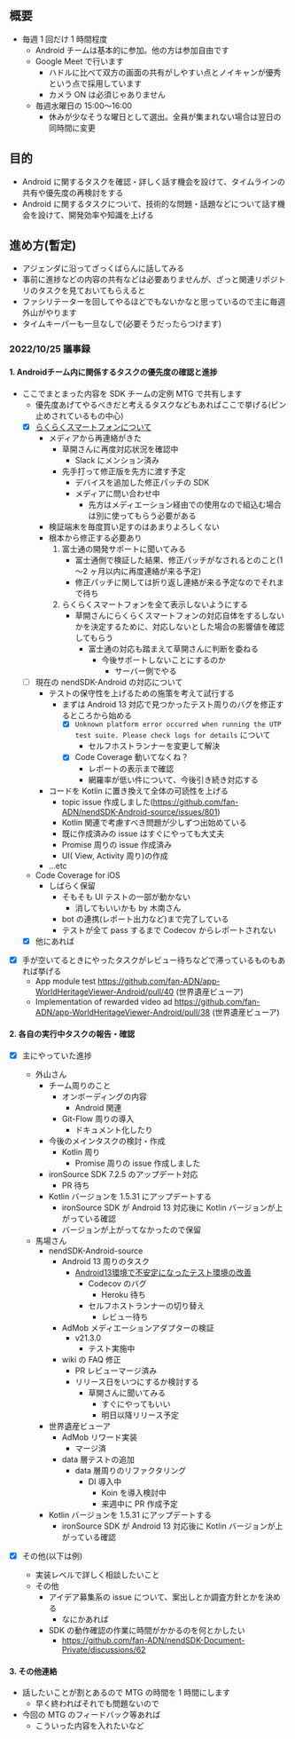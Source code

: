 ## 概要

- 毎週 1 回だけ 1 時間程度
  - Android チームは基本的に参加。他の方は参加自由です
  - Google Meet で行います
    - ハドルに比べて双方の画面の共有がしやすい点とノイキャンが優秀という点で採用しています
    - カメラ ON は必須じゃありません
  - 毎週水曜日の 15:00～16:00
    - 休みが少なそうな曜日として選出。全員が集まれない場合は翌日の同時間に変更

## 目的

- Android に関するタスクを確認・詳しく話す機会を設けて、タイムラインの共有や優先度の再検討をする
- Android に関するタスクについて、技術的な問題・話題などについて話す機会を設けて、開発効率や知識を上げる

## 進め方(暫定)

- アジェンダに沿ってざっくばらんに話してみる
- 事前に進捗などの内容の共有などは必要ありませんが、ざっと関連リポジトリのタスクを見ておいてもらえると
- ファシリテーターを回してやるほどでもないかなと思っているので主に毎週外山がやります
- タイムキーパーも一旦なしで(必要そうだったらつけます)

### 2022/10/25 議事録

#### 1. Androidチーム内に関係するタスクの優先度の確認と進捗

- ここでまとまった内容を SDK チームの定例 MTG で共有します
  - 優先度あげてやるべきだと考えるタスクなどもあればここで挙げる(ピン止めされているもの中心)
  - [x] [らくらくスマートフォンについて](https://github.com/fan-ADN/nendSDK-Android-source/issues/672)
    - メディアから再連絡がきた
      - 草開さんに再度対応状況を確認中
        - Slack にメンション済み
      - 先手打って修正版を先方に渡す予定
        - デバイスを追加した修正パッチの SDK
        - メディアに問い合わせ中
          - 先方はメディエーション経由での使用なので組込む場合は別に使ってもらう必要がある
    - 検証端末を毎度買い足すのはあまりよろしくない
    - 根本から修正する必要あり
      1. 富士通の開発サポートに聞いてみる
          - 富士通側で検証した結果、修正パッチがなされるとのこと(1～2 ヶ月以内に再度連絡が来る予定)
          - 修正パッチに関しては折り返し連絡が来る予定なのでそれまで待ち
      1. らくらくスマートフォンを全て表示しないようにする
          - 草開さんにらくらくスマートフォンの対応自体をするしないかを決定するために、対応しないとした場合の影響値を確認してもらう
            - 富士通の対応も踏まえて草開さんに判断を委ねる
              - 今後サポートしないことにするのか
                - サーバー側でやる
  - [ ] 現在の nendSDK-Android の対応について
    - テストの保守性を上げるための施策を考えて試行する
      - まずは Android 13 対応で見つかったテスト周りのバグを修正するところから始める
        - [x] `Unknown platform error occurred when running the UTP test suite. Please check logs for details` について
          - セルフホストランナーを変更して解決
        - [x] Code Coverage 動いてなくね？
          - レポートの表示まで確認
          - 網羅率が低い件について、今後引き続き対応する
    - コードを Kotlin に置き換えて全体の可読性を上げる
      - topic issue 作成しました(https://github.com/fan-ADN/nendSDK-Android-source/issues/801)
      - Kotlin 関連で考慮すべき問題が少しずつ出始めている
      - 既に作成済みの issue はすぐにやっても大丈夫
      - Promise 周りの issue 作成済み
      - UI( View, Activity 周り)の作成
    - ...etc
  - Code Coverage for iOS
    - しばらく保留
      - そもそも UI テストの一部が動かない
        - 消してもいいかも by 木南さん
      - bot の連携(レポート出力など)まで完了している
      - テストが全て pass するまで Codecov からレポートされない
  - [x] 他にあれば

- [x] 手が空いてるときにやったタスクがレビュー待ちなどで滞っているものもあれば挙げる
  - App module test https://github.com/fan-ADN/app-WorldHeritageViewer-Android/pull/40 (世界遺産ビューア)
  - Implementation of rewarded video ad https://github.com/fan-ADN/app-WorldHeritageViewer-Android/pull/38 (世界遺産ビューア)

#### 2. 各自の実行中タスクの報告・確認

- [x] 主にやっていた進捗
  - 外山さん
    - チーム周りのこと
      - オンボーディングの内容
        - Android 関連
      - Git-Flow 周りの導入
        - ドキュメント化したり
    - 今後のメインタスクの検討・作成
      - Kotlin 周り
        - Promise 周りの issue 作成しました
    - ironSource SDK 7.2.5 のアップデート対応
      - PR 待ち
    - Kotlin バージョンを 1.5.31 にアップデートする
      - ironSource SDK が Android 13 対応後に Kotlin バージョンが上がっている確認
      - バージョンが上がってなかったので保留
  - 馬場さん
    - nendSDK-Android-source
      - Android 13 周りのタスク
        - [Android13環境で不安定になったテスト環境の改善](https://github.com/fan-ADN/nendSDK-Android-source/issues/797)
          - Codecov のバグ
            - Heroku 待ち
          - セルフホストランナーの切り替え
            - レビュー待ち
      - AdMob メディエーションアダプターの検証
        - v21.3.0
          - テスト実施中
      - wiki の FAQ 修正
        - PR レビューマージ済み
        - リリース日をいつにするか検討する
          - 草開さんに聞いてみる
            - すぐにやってもいい
            - 明日以降リリース予定
    - 世界遺産ビューア
      - AdMob リワード実装
        - マージ済
      - data 層テストの追加
        - data 層周りのリファクタリング
          - DI 導入中
            - Koin を導入検討中
            - 来週中に PR 作成予定
    - Kotlin バージョンを 1.5.31 にアップデートする
      - ironSource SDK が Android 13 対応後に Kotlin バージョンが上がっている確認

- [x] その他(以下は例)
  - 実装レベルで詳しく相談したいこと
  - その他
    - アイデア募集系の issue について、案出しとか調査方針とかを決める
      - なにかあれば
    - SDK の動作確認の作業に時間がかかるのを何とかしたい
      - https://github.com/fan-ADN/nendSDK-Document-Private/discussions/62

#### 3. その他連絡

- 話したいことが割とあるので MTG の時間を 1 時間にします
  - 早く終わればそれでも問題ないので
- 今回の MTG のフィードバック等あれば
  - こういった内容を入れたいなど
